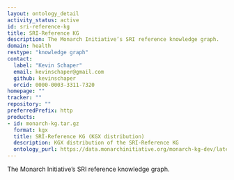 ```yaml
---
layout: ontology_detail
activity_status: active
id: sri-reference-kg
title: SRI-Reference KG
description: The Monarch Initiative’s SRI reference knowledge graph.
domain: health
restype: "knowledge graph"
contact:
  label: "Kevin Schaper"
  email: kevinschaper@gmail.com
  github: kevinschaper
  orcid: 0000-0003-3311-7320
homepage: ""
tracker: ""
repository: ""
preferredPrefix: http
products:
- id: monarch-kg.tar.gz
  format: kgx
  title: SRI-Reference KG (KGX distribution)
  description: KGX distribution of the SRI-Reference KG
  ontology_purl: https://data.monarchinitiative.org/monarch-kg-dev/latest/monarch-kg.tar.gz
---
```


The Monarch Initiative’s SRI reference knowledge graph.
